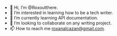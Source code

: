 - 👋 Hi, I’m @Roxoutthere.
- 👀 I’m interested in learning how to be a tech writer.
- 🌱 I’m currently learning API documentation.
- 💞️ I’m looking to collaborate on any writing project.
- 📫 How to reach me roxanalcazan@gmail.com.

<!---
Roxoutthere/Roxoutthere is a ✨ special ✨ repository because its `README.md` (this file) appears on your GitHub profile.
You can click the Preview link to take a look at your changes.
--->
